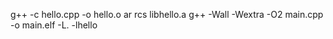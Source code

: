 g++ -c hello.cpp -o hello.o
ar rcs libhello.a 
g++ -Wall -Wextra -O2 main.cpp -o main.elf -L. -lhello
